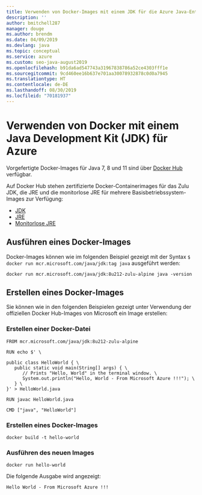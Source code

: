 ```yaml
---
title: Verwenden von Docker-Images mit einem JDK für die Azure Java-Entwicklung
description: ''
author: bmitchell287
manager: douge
ms.author: brendm
ms.date: 04/09/2019
ms.devlang: java
ms.topic: conceptual
ms.service: azure
ms.custom: seo-java-august2019
ms.openlocfilehash: b91da6ad547743a31967838786a52ce4303fff1e
ms.sourcegitcommit: 9cd460ee16b637e701aa30078932878c0d0a7945
ms.translationtype: HT
ms.contentlocale: de-DE
ms.lasthandoff: 08/30/2019
ms.locfileid: "70181937"
---
```

# <a name="use-docker-with-a-java-development-kit-jdk-for-azure"></a>Verwenden von Docker mit einem Java Development Kit (JDK) für Azure 

Vorgefertigte Docker-Images für Java 7, 8 und 11 sind über [Docker Hub](https://hub.docker.com/_/microsoft-java-se) verfügbar.

Auf Docker Hub stehen zertifizierte Docker-Containerimages für das Zulu JDK, die JRE und die monitorlose JRE für mehrere Basisbetriebssystem-Images zur Verfügung:

* [JDK](https://hub.docker.com/_/microsoft-java-jdk)
* [JRE](https://hub.docker.com/_/microsoft-java-jre)
* [Monitorlose JRE](https://hub.docker.com/_/microsoft-java-jre-headless)

## <a name="running-a-docker-image"></a>Ausführen eines Docker-Images

Docker-Images können wie im folgenden Beispiel gezeigt mit der Syntax `$ docker run mcr.microsoft.com/java/jdk:tag java` ausgeführt werden:

```cli
docker run mcr.microsoft.com/java/jdk:8u212-zulu-alpine java -version 
```

## <a name="creating-a-docker-image"></a>Erstellen eines Docker-Images

Sie können wie in den folgenden Beispielen gezeigt unter Verwendung der offiziellen Docker Hub-Images von Microsoft ein Image erstellen:

### <a name="create-a-docker-file"></a>Erstellen einer Docker-Datei

```cli
FROM mcr.microsoft.com/java/jdk:8u212-zulu-alpine 
  
RUN echo $' \
  
public class HelloWorld { \
   public static void main(String[] args) { \
      // Prints "Hello, World" in the terminal window. \
      System.out.println("Hello, World - From Microsoft Azure !!!"); \
   } \
}' > HelloWorld.java
  
RUN javac HelloWorld.java
  
CMD ["java", "HelloWorld"]
```

### <a name="build-a-docker-image"></a>Erstellen eines Docker-Images

```cli
docker build -t hello-world
```

### <a name="run-the-new-image"></a>Ausführen des neuen Images

```cli
docker run hello-world
```

Die folgende Ausgabe wird angezeigt:

```output
Hello World - From Microsoft Azure !!!
```
